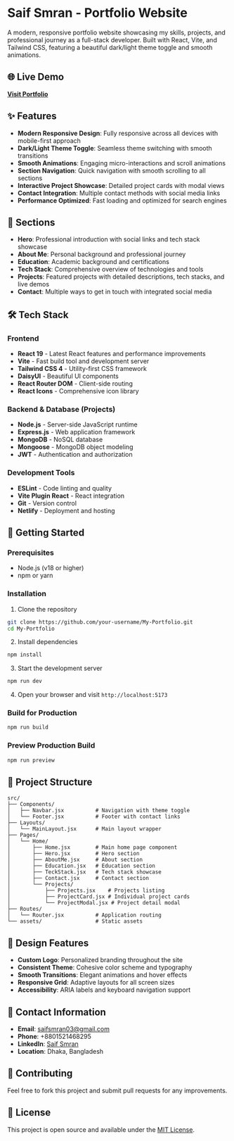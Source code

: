 # Saif Smran - Portfolio Website

A modern, responsive portfolio website showcasing my skills, projects, and professional journey as a full-stack developer. Built with React, Vite, and Tailwind CSS, featuring a beautiful dark/light theme toggle and smooth animations.

## 🌐 Live Demo

**[Visit Portfolio](https://saif-smran-portfolio.netlify.app/)**

## ✨ Features

- **Modern Responsive Design**: Fully responsive across all devices with mobile-first approach
- **Dark/Light Theme Toggle**: Seamless theme switching with smooth transitions
- **Smooth Animations**: Engaging micro-interactions and scroll animations
- **Section Navigation**: Quick navigation with smooth scrolling to all sections
- **Interactive Project Showcase**: Detailed project cards with modal views
- **Contact Integration**: Multiple contact methods with social media links
- **Performance Optimized**: Fast loading and optimized for search engines

## 🎯 Sections

- **Hero**: Professional introduction with social links and tech stack showcase
- **About Me**: Personal background and professional journey
- **Education**: Academic background and certifications
- **Tech Stack**: Comprehensive overview of technologies and tools
- **Projects**: Featured projects with detailed descriptions, tech stacks, and live demos
- **Contact**: Multiple ways to get in touch with integrated social media

## 🛠️ Tech Stack

### Frontend
- **React 19** - Latest React features and performance improvements
- **Vite** - Fast build tool and development server
- **Tailwind CSS 4** - Utility-first CSS framework
- **DaisyUI** - Beautiful UI components
- **React Router DOM** - Client-side routing
- **React Icons** - Comprehensive icon library

### Backend & Database (Projects)
- **Node.js** - Server-side JavaScript runtime
- **Express.js** - Web application framework
- **MongoDB** - NoSQL database
- **Mongoose** - MongoDB object modeling
- **JWT** - Authentication and authorization

### Development Tools
- **ESLint** - Code linting and quality
- **Vite Plugin React** - React integration
- **Git** - Version control
- **Netlify** - Deployment and hosting

## 🚀 Getting Started

### Prerequisites
- Node.js (v18 or higher)
- npm or yarn

### Installation

1. Clone the repository
```bash
git clone https://github.com/your-username/My-Portfolio.git
cd My-Portfolio
```

2. Install dependencies
```bash
npm install
```

3. Start the development server
```bash
npm run dev
```

4. Open your browser and visit `http://localhost:5173`

### Build for Production

```bash
npm run build
```

### Preview Production Build

```bash
npm run preview
```

## 📁 Project Structure

```
src/
├── Components/
│   ├── Navbar.jsx          # Navigation with theme toggle
│   └── Footer.jsx          # Footer with contact links
├── Layouts/
│   └── MainLayout.jsx      # Main layout wrapper
├── Pages/
│   └── Home/
│       ├── Home.jsx        # Main home page component
│       ├── Hero.jsx        # Hero section
│       ├── AboutMe.jsx     # About section
│       ├── Education.jsx   # Education section
│       ├── TeckStack.jsx   # Tech stack showcase
│       ├── Contact.jsx     # Contact section
│       └── Projects/
│           ├── Projects.jsx    # Projects listing
│           ├── ProjectCard.jsx # Individual project cards
│           └── ProjectModal.jsx # Project detail modal
├── Routes/
│   └── Router.jsx          # Application routing
└── assets/                 # Static assets
```

## 🎨 Design Features

- **Custom Logo**: Personalized branding throughout the site
- **Consistent Theme**: Cohesive color scheme and typography
- **Smooth Transitions**: Elegant animations and hover effects
- **Responsive Grid**: Adaptive layouts for all screen sizes
- **Accessibility**: ARIA labels and keyboard navigation support

## 📧 Contact Information

- **Email**: saifsmran03@gmail.com
- **Phone**: +8801521468295
- **LinkedIn**: [Saif Smran](https://linkedin.com/in/saifsmran)
- **Location**: Dhaka, Bangladesh

## 🤝 Contributing

Feel free to fork this project and submit pull requests for any improvements.

## 📄 License

This project is open source and available under the [MIT License](LICENSE).
